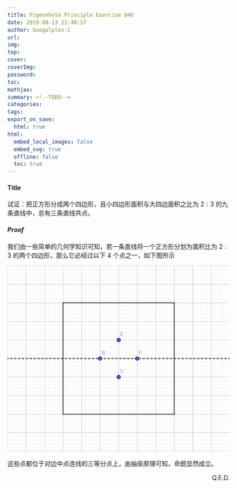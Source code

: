 ```yaml
---
title: Pigeonhole Principle Exercise 046
date: 2019-08-13 21:40:17
author: Googolplex-C
url: 
img: 
top: 
cover: 
coverImg: 
password: 
toc: 
mathjax: 
summary: <!--TODO-->
categories: 
tags:
export_on_save:
  html: true
html:
  embed_local_images: false
  embed_svg: true
  offline: false
  toc: true
---
```


#### Title
试证：把正方形分成两个四边形，且小四边形面积与大四边面积之比为 $2:3$ 的九条直线中，总有三条直线共点。

#### *Proof*
我们由一些简单的几何学知识可知，若一条直线将一个正方形分划为面积比为 $2:3$ 的两个四边形，那么它必经过以下 $4$ 个点之一，如下图所示

![example](./example.svg)

这些点都位于对边中点连线的三等分点上，由抽屉原理可知，命题显然成立。

<p align="right">Q.E.D.</p>

